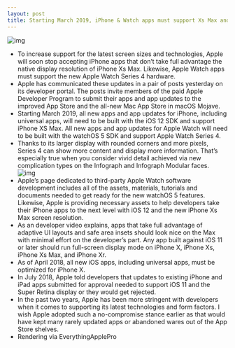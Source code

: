 ```yaml
---
layout: post
title: Starting March 2019, iPhone & Watch apps must support Xs Max and Series 4 hardware
---
```

![img](http://media.idownloadblog.com/wp-content/uploads/2018/09/iPhone-Xs-Apple-watch-Series-4-mockup-EverythingApplePro.jpg)
* To increase support for the latest screen sizes and technologies, Apple will soon stop accepting iPhone apps that don’t take full advantage the native display resolution of iPhone Xs Max. Likewise, Apple Watch apps must support the new Apple Watch Series 4 hardware.
* Apple has communicated these updates in a pair of posts yesterday on its developer portal. The posts invite members of the paid Apple Developer Program to submit their apps and app updates to the improved App Store and the all-new Mac App Store in macOS Mojave.
* Starting March 2019, all new apps and app updates for iPhone, including universal apps, will need to be built with the iOS 12 SDK and support iPhone XS Max. All new apps and app updates for Apple Watch will need to be built with the watchOS 5 SDK and support Apple Watch Series 4.
* Thanks to its larger display with rounded corners and more pixels, Series 4 can show more content and display more information. That’s especially true when you consider vivid detail achieved via new complication types on the Infograph and Infograph Modular faces.
![img](http://media.idownloadblog.com/wp-content/uploads/2018/09/Apple-Watch-Series-4-hero-006.jpg)
* Apple’s page dedicated to third-party Apple Watch software development includes all of the assets, materials, tutorials and documents needed to get ready for the new watchOS 5 features. Likewise, Apple is providing necessary assets to help developers take their iPhone apps to the next level with iOS 12 and the new iPhone Xs Max screen resolution.
* As an developer video explains, apps that take full advantage of adaptive UI layouts and safe area insets should look nice on the Max with minimal effort on the developer’s part. Any app built against iOS 11 or later should run full-screen display mode on iPhone X, iPhone Xs, iPhone Xs Max, and iPhone Xr.
* As of April 2018, all new iOS apps, including universal apps, must be optimized for iPhone X.
* In July 2018, Apple told developers that updates to existing iPhone and iPad apps submitted for approval needed to support iOS 11 and the Super Retina display or they would get rejected.
* In the past two years, Apple has been more stringent with developers when it comes to supporting its latest technologies and form factors. I wish Apple adopted such a no-compromise stance earlier as that would have kept many rarely updated apps or abandoned wares out of the App Store shelves.
* Rendering via EverythingApplePro

